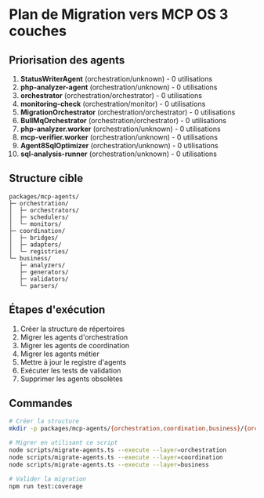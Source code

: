 # Plan de Migration vers MCP OS 3 couches

## Priorisation des agents

1. **StatusWriterAgent** (orchestration/unknown) - 0 utilisations
2. **php-analyzer-agent** (orchestration/unknown) - 0 utilisations
3. **orchestrator** (orchestration/orchestrator) - 0 utilisations
4. **monitoring-check** (orchestration/monitor) - 0 utilisations
5. **MigrationOrchestrator** (orchestration/orchestrator) - 0 utilisations
6. **BullMqOrchestrator** (orchestration/orchestrator) - 0 utilisations
7. **php-analyzer.worker** (orchestration/unknown) - 0 utilisations
8. **mcp-verifier.worker** (orchestration/unknown) - 0 utilisations
9. **Agent8SqlOptimizer** (orchestration/unknown) - 0 utilisations
10. **sql-analysis-runner** (orchestration/unknown) - 0 utilisations

## Structure cible

```
packages/mcp-agents/
├─ orchestration/
│  ├─ orchestrators/
│  ├─ schedulers/
│  └─ monitors/
├─ coordination/
│  ├─ bridges/
│  ├─ adapters/
│  └─ registries/
└─ business/
   ├─ analyzers/
   ├─ generators/
   ├─ validators/
   └─ parsers/
```

## Étapes d'exécution

1. Créer la structure de répertoires
2. Migrer les agents d'orchestration
3. Migrer les agents de coordination
4. Migrer les agents métier
5. Mettre à jour le registre d'agents
6. Exécuter les tests de validation
7. Supprimer les agents obsolètes

## Commandes

```bash
# Créer la structure
mkdir -p packages/mcp-agents/{orchestration,coordination,business}/{orchestrators,schedulers,monitors,bridges,adapters,registries,analyzers,generators,validators,parsers}

# Migrer en utilisant ce script
node scripts/migrate-agents.ts --execute --layer=orchestration
node scripts/migrate-agents.ts --execute --layer=coordination
node scripts/migrate-agents.ts --execute --layer=business

# Valider la migration
npm run test:coverage
```
